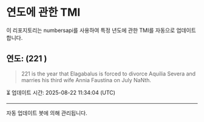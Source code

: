 
# 연도에 관한 TMI

이 리포지토리는 numbersapi를 사용하여 특정 년도에 관한 TMI를 자동으로 업데이트합니다.

## 연도: (221 )
> 221 is the year that Elagabalus is forced to divorce Aquilia Severa and marries his third wife Annia Faustina on July NaNth.

⏳ 업데이트 시간: 2025-08-22 11:34:04 (UTC)

---
자동 업데이트 봇에 의해 관리됩니다.
